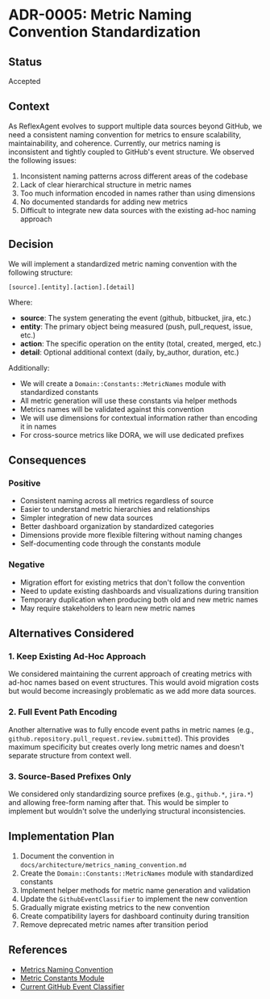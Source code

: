 # ADR-0005: Metric Naming Convention Standardization

## Status
Accepted

## Context
As ReflexAgent evolves to support multiple data sources beyond GitHub, we need a consistent naming convention for metrics to ensure scalability, maintainability, and coherence. Currently, our metrics naming is inconsistent and tightly coupled to GitHub's event structure. We observed the following issues:

1. Inconsistent naming patterns across different areas of the codebase
2. Lack of clear hierarchical structure in metric names
3. Too much information encoded in names rather than using dimensions
4. No documented standards for adding new metrics
5. Difficult to integrate new data sources with the existing ad-hoc naming approach

## Decision
We will implement a standardized metric naming convention with the following structure:

```
[source].[entity].[action].[detail]
```

Where:
- **source**: The system generating the event (github, bitbucket, jira, etc.)
- **entity**: The primary object being measured (push, pull_request, issue, etc.)
- **action**: The specific operation on the entity (total, created, merged, etc.)
- **detail**: Optional additional context (daily, by_author, duration, etc.)

Additionally:
- We will create a `Domain::Constants::MetricNames` module with standardized constants
- All metric generation will use these constants via helper methods
- Metrics names will be validated against this convention
- We will use dimensions for contextual information rather than encoding it in names
- For cross-source metrics like DORA, we will use dedicated prefixes

## Consequences

### Positive
- Consistent naming across all metrics regardless of source
- Easier to understand metric hierarchies and relationships
- Simpler integration of new data sources
- Better dashboard organization by standardized categories
- Dimensions provide more flexible filtering without naming changes
- Self-documenting code through the constants module

### Negative
- Migration effort for existing metrics that don't follow the convention
- Need to update existing dashboards and visualizations during transition
- Temporary duplication when producing both old and new metric names
- May require stakeholders to learn new metric names

## Alternatives Considered

### 1. Keep Existing Ad-Hoc Approach
We considered maintaining the current approach of creating metrics with ad-hoc names based on event structures. This would avoid migration costs but would become increasingly problematic as we add more data sources.

### 2. Full Event Path Encoding
Another alternative was to fully encode event paths in metric names (e.g., `github.repository.pull_request.review.submitted`). This provides maximum specificity but creates overly long metric names and doesn't separate structure from context well.

### 3. Source-Based Prefixes Only
We considered only standardizing source prefixes (e.g., `github.*`, `jira.*`) and allowing free-form naming after that. This would be simpler to implement but wouldn't solve the underlying structural inconsistencies.

## Implementation Plan

1. Document the convention in `docs/architecture/metrics_naming_convention.md`
2. Create the `Domain::Constants::MetricNames` module with standardized constants
3. Implement helper methods for metric name generation and validation
4. Update the `GithubEventClassifier` to implement the new convention
5. Gradually migrate existing metrics to the new convention
6. Create compatibility layers for dashboard continuity during transition
7. Remove deprecated metric names after transition period

## References
- [Metrics Naming Convention](../metrics_naming_convention.md)
- [Metric Constants Module](../metric_constants.rb)
- [Current GitHub Event Classifier](app/core/domain/classifiers/github_event_classifier.rb) 